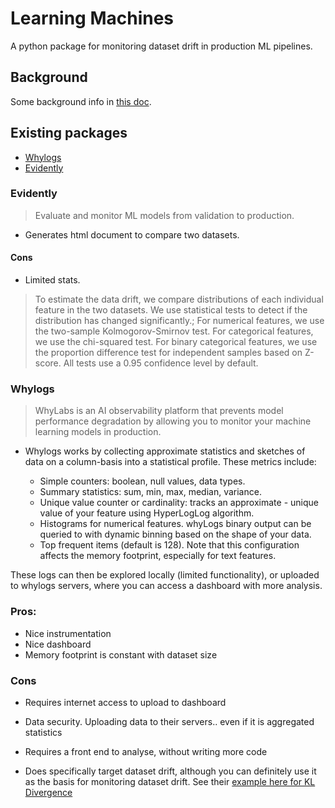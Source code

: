 # Learning Machines

A python package for monitoring dataset drift in production ML pipelines.


## Background

Some background info in [this doc](https://hackmd.io/-_44PRS9SYSGa-3z9DTxCA).

## Existing packages

- [Whylogs](https://github.com/whylabs/whylogs)
- [Evidently](https://github.com/evidentlyai/evidently)


### Evidently 

> Evaluate and monitor ML models from validation to production.

- Generates html document to compare two datasets.

#### Cons

- Limited stats. 
> To estimate the data drift, we compare distributions of each individual feature in the two datasets.
We use statistical tests to detect if the distribution has changed significantly.;
For numerical features, we use the two-sample Kolmogorov-Smirnov test.
For categorical features, we use the chi-squared test.
For binary categorical features, we use the proportion difference test for independent samples based on Z-score.
All tests use a 0.95 confidence level by default.

### Whylogs

> WhyLabs is an AI observability platform that prevents model performance degradation by allowing you to monitor your machine learning models in production.

- Whylogs works by collecting approximate statistics and sketches of data on a column-basis into a statistical profile. These metrics include:

    - Simple counters: boolean, null values, data types.
    - Summary statistics: sum, min, max, median, variance.
    - Unique value counter or cardinality: tracks an approximate - unique value of your feature using HyperLogLog algorithm.
    -  Histograms for numerical features. whyLogs binary output can be queried to with dynamic binning based on the shape of your data.
    - Top frequent items (default is 128). Note that this configuration affects the memory footprint, especially for text features.

These logs can then be explored locally (limited functionality), or uploaded to whylogs servers, where you can access a dashboard with more analysis.

### Pros:
- Nice instrumentation
- Nice dashboard
- Memory footprint is constant with dataset size

### Cons
- Requires internet access to upload to dashboard
- Data security. Uploading data to their servers.. even if it is aggregated statistics
- Requires a front end to analyse, without writing more code

- Does specifically target dataset drift, although you can definitely use it as the basis for monitoring dataset drift. See their [example here for KL Divergence](https://github.com/whylabs/whylogs-examples/blob/mainline/python/DatasetDrift.ipynb)